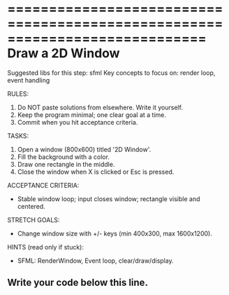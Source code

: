 ============================================================================
 Draw a 2D Window
 ============================================================================
 Suggested libs for this step: sfml
 Key concepts to focus on: render loop, event handling

 RULES:
 1) Do NOT paste solutions from elsewhere. Write it yourself.
 2) Keep the program minimal; one clear goal at a time.
 3) Commit when you hit acceptance criteria.

 TASKS:
 1. Open a window (800x600) titled '2D Window'.
 2. Fill the background with a color.
 3. Draw one rectangle in the middle.
 4. Close the window when X is clicked or Esc is pressed.

 ACCEPTANCE CRITERIA:
 - Stable window loop; input closes window; rectangle visible and centered.

 STRETCH GOALS:
 - Change window size with +/- keys (min 400x300, max 1600x1200).

 HINTS (read only if stuck):
 - SFML: RenderWindow, Event loop, clear/draw/display.

 Write your code below this line.
 -----------------------------------------------------------
